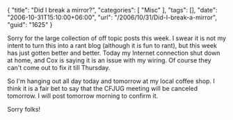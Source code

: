 {
	"title": "Did I break a mirror?",
	"categories": [
		"Misc"
	],
	"tags": [],
	"date": "2006-10-31T15:10:00+06:00",
	"url": "/2006/10/31/Did-I-break-a-mirror",
	"guid": "1625"
}

Sorry for the large collection of off topic posts this week. I swear it is not my intent to turn this into a rant blog (although it is fun to rant), but this week has just gotten better and better. Today my Internet connection shut down at home, and Cox is saying it is an issue with my wiring. Of course they can't come out to fix it till Thursday. 

So I'm hanging out all day today and tomorrow at my local coffee shop. I think it is a fair bet to say that the CFJUG meeting will be canceled tomorrow. I will post tomorrow morning to confirm it. 

Sorry folks!
